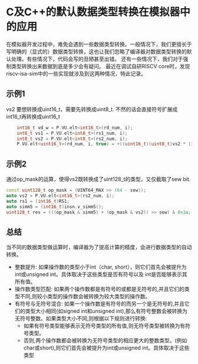 # C及C++的默认数据类型转换在模拟器中的应用

在模拟器开发过程中，难免会遇到一些数据类型转换。一般情况下，我们更擅长于写明确的（显式的）数据类型转换，这也让我们忽略了编译器对数据类型转换的默认处理。有些情况下，代码会写的丑陋甚至出错。
还有一些情况下，我们对于强制类型转换出来数据到底是多少会有疑问。
最近在调试自研RISCV core时，发现riscv-isa-sim中的一些实现就涉及到这两种情况，特此记录。

## 示例1

vs2 要想转换成uint16_t，需要先转换成uint8_t. 不然的话会直接符号扩展成int16_t再转换成uint16_t

```c++
    int16_t vd_w = P.VU.elt<int16_t>(rd_num, i);
    int8_t vs1 = P.VU.elt<int8_t>(rs1_num, i);
    int8_t vs2 = P.VU.elt<int8_t>(rs2_num, i);
    P.VU.elt<uint16_t>(rd_num, i, true) = +((uint16_t)(uint8_t)vs2 * (int16_t)(int8_t)vs1) + vd_w;
```

## 示例2

通过op_mask的运算，使得vs2既转换成了uint128_t的类型，又仅截取了sew bit.

```c++
const uint128_t op_mask = (UINT64_MAX >> (64 - sew));
auto vs2 = P.VU.elt<int16_t>(rs2_num, i);
auto rs1 = (int16_t)RS1;
auto simm5 = (int16_t)insn.v_simm5();
uint128_t res = (((op_mask & simm5) + (op_mask & vs2)) >> sew) & 0x1u;
```

## 总结

当不同的数据类型做运算时，编译器为了提高计算的精度，会进行数据类型的自动转换。

- 整数提升: 如果操作数的类型小于int（char, short），则它们首先会被提升为int或unsigned int。具体取决于这些类型是否有符号以及 int是否能够表示其所有值。
- 操作数类型匹配: 如果两个操作数都是有符号的或都是无符号的,并且它们的类型不同,则较小类型的操作数会被转换为较大类型的操作数。
- 有符号与无符号混合: 如果一个操作数是有符号的而另一个是无符号的,并且它们的类型大小相同(如signed int和unsigned int),那么有符号整数会被转换为无符号整数。如果类型大小不同,则根据以下规则进行转换:
    - 如果有符号类型能够表示无符号类型的所有值,则无符号类型被转换为有符号类型。
    - 否则,两个操作数都会被转换为无符号类型的相应更大的整数类型。(例如char或short),则它们首先会被提升为int或unsigned int。具体取决于这些类型
